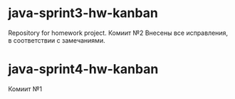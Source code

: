 #  java-sprint3-hw-kanban
Repository for homework project.
Комиит №2
Внесены все исправления, в соответствии с замечаниями.
#  java-sprint4-hw-kanban
Комиит №1
